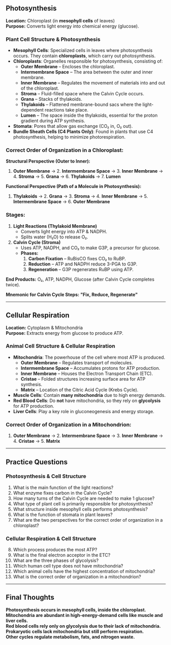 ## Photosynthesis
**Location:** Chloroplast (in **mesophyll cells** of leaves)  
**Purpose:** Converts light energy into chemical energy (glucose).  

### **Plant Cell Structure & Photosynthesis**
- **Mesophyll Cells**: Specialized cells in leaves where photosynthesis occurs. They contain **chloroplasts**, which carry out photosynthesis.
- **Chloroplasts**: Organelles responsible for photosynthesis, consisting of:
  - **Outer Membrane** – Encloses the chloroplast.
  - **Intermembrane Space** – The area between the outer and inner membrane.
  - **Inner Membrane** – Regulates the movement of materials into and out of the chloroplast.
  - **Stroma** – Fluid-filled space where the Calvin Cycle occurs.
  - **Grana** – Stacks of thylakoids.
  - **Thylakoids** – Flattened membrane-bound sacs where the light-dependent reactions take place.
  - **Lumen** – The space inside the thylakoids, essential for the proton gradient during ATP synthesis.
- **Stomata**: Pores that allow gas exchange (CO₂ in, O₂ out).
- **Bundle Sheath Cells (C4 Plants Only)**: Found in plants that use C4 photosynthesis, helping to minimize photorespiration.

### **Correct Order of Organization in a Chloroplast:**
**Structural Perspective (Outer to Inner):**
1. **Outer Membrane** → 2. **Intermembrane Space** → 3. **Inner Membrane** → 4. **Stroma** → 5. **Grana** → 6. **Thylakoids** → 7. **Lumen**

**Functional Perspective (Path of a Molecule in Photosynthesis):**
1. **Thylakoids** → 2. **Grana** → 3. **Stroma** → 4. **Inner Membrane** → 5. **Intermembrane Space** → 6. **Outer Membrane**

### Stages:
1. **Light Reactions (Thylakoid Membrane)**  
   - Converts light energy into ATP & NADPH.
   - Splits water (H₂O) to release O₂.
2. **Calvin Cycle (Stroma)**  
   - Uses ATP, NADPH, and CO₂ to make G3P, a precursor for glucose.
   - **Phases:**
     1. **Carbon Fixation** – RuBisCO fixes CO₂ to RuBP.
     2. **Reduction** – ATP and NADPH reduce 3-PGA to G3P.
     3. **Regeneration** – G3P regenerates RuBP using ATP.

**End Products:** O₂, ATP, NADPH, Glucose (after Calvin Cycle completes twice).

**Mnemonic for Calvin Cycle Steps:** **"Fix, Reduce, Regenerate"**

---

## Cellular Respiration
**Location:** Cytoplasm & Mitochondria  
**Purpose:** Extracts energy from glucose to produce ATP.

### **Animal Cell Structure & Cellular Respiration**
- **Mitochondria**: The powerhouse of the cell where most ATP is produced.
  - **Outer Membrane** – Regulates transport of molecules.
  - **Intermembrane Space** – Accumulates protons for ATP production.
  - **Inner Membrane** – Houses the Electron Transport Chain (ETC).
  - **Cristae** – Folded structures increasing surface area for ATP synthesis.
  - **Matrix** – Location of the Citric Acid Cycle (Krebs Cycle).
- **Muscle Cells**: Contain **many mitochondria** due to high energy demands.
- **Red Blood Cells**: Do **not** have mitochondria, so they rely on **glycolysis** for ATP production.
- **Liver Cells**: Play a key role in gluconeogenesis and energy storage.

### **Correct Order of Organization in a Mitochondrion:**
1. **Outer Membrane** → 2. **Intermembrane Space** → 3. **Inner Membrane** → 4. **Cristae** → 5. **Matrix**

---

## Practice Questions

### **Photosynthesis & Cell Structure**
1. What is the main function of the light reactions?
2. What enzyme fixes carbon in the Calvin Cycle?
3. How many turns of the Calvin Cycle are needed to make 1 glucose?
4. What type of plant cell is primarily responsible for photosynthesis?
5. What structure inside mesophyll cells performs photosynthesis?
6. What is the function of stomata in plant leaves?
7. What are the two perspectives for the correct order of organization in a chloroplast?

### **Cellular Respiration & Cell Structure**
8. Which process produces the most ATP?
9. What is the final electron acceptor in the ETC?
10. What are the three phases of glycolysis?
11. Which human cell type does not have mitochondria?
12. Which animal cells have the highest concentration of mitochondria?
13. What is the correct order of organization in a mitochondrion?

---

##  Final Thoughts
**Photosynthesis occurs in mesophyll cells, inside the chloroplast.**  
**Mitochondria are abundant in high-energy-demand cells like muscle and liver cells.**  
**Red blood cells rely only on glycolysis due to their lack of mitochondria.**  
**Prokaryotic cells lack mitochondria but still perform respiration.**  
**Other cycles regulate metabolism, fats, and nitrogen waste.**  
